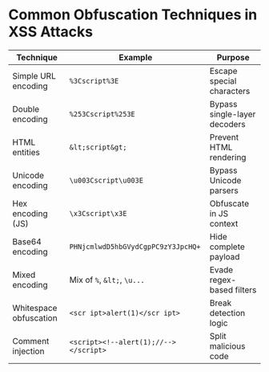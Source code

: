 # Common Obfuscation Techniques in XSS Attacks

| Technique               | Example                                         | Purpose                              |
|------------------------|-------------------------------------------------|--------------------------------------|
| Simple URL encoding    | `%3Cscript%3E`                                  | Escape special characters            |
| Double encoding        | `%253Cscript%253E`                              | Bypass single-layer decoders         |
| HTML entities          | `&lt;script&gt;`                                | Prevent HTML rendering               |
| Unicode encoding       | `\u003Cscript\u003E`                          | Bypass Unicode parsers               |
| Hex encoding (JS)      | `\x3Cscript\x3E`                              | Obfuscate in JS context              |
| Base64 encoding        | `PHNjcmlwdD5hbGVydCgpPC9zY3JpcHQ+`             | Hide complete payload                |
| Mixed encoding         | Mix of `%`, `&lt;`, `\u...`                   | Evade regex-based filters            |
| Whitespace obfuscation | `<scr ipt>alert(1)</scr ipt>`                   | Break detection logic                |
| Comment injection      | `<script><!--alert(1);//--></script>`           | Split malicious code                 |
